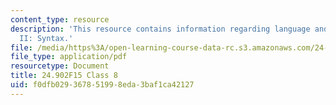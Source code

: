 ```yaml
---
content_type: resource
description: 'This resource contains information regarding language and its structure
  II: Syntax.'
file: /media/https%3A/open-learning-course-data-rc.s3.amazonaws.com/24-902-language-and-its-structure-ii-syntax-fall-2015/f0dfb029367851998eda3baf1ca42127_MIT24_902F15_Class8.pdf
file_type: application/pdf
resourcetype: Document
title: 24.902F15 Class 8
uid: f0dfb029-3678-5199-8eda-3baf1ca42127
---
```

